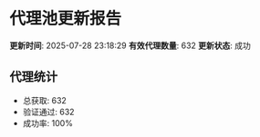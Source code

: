 # 代理池更新报告

**更新时间**: 2025-07-28 23:18:29
**有效代理数量**: 632
**更新状态**:  成功

## 代理统计
- 总获取: 632
- 验证通过: 632
- 成功率: 100%
